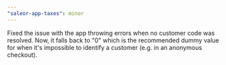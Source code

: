 ```yaml
---
"saleor-app-taxes": minor
---
```


Fixed the issue with the app throwing errors when no customer code was resolved. Now, it falls back to "0" which is the recommended dummy value for when it's impossible to identify a customer (e.g. in an anonymous checkout).
